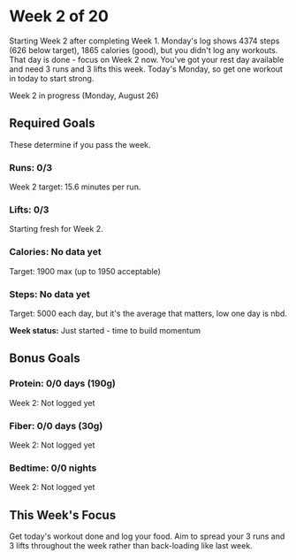 # Week 2 of 20

Starting Week 2 after completing Week 1. Monday's log shows 4374 steps (626 below target), 1865 calories (good), but you didn't log any workouts. That day is done - focus on Week 2 now. You've got your rest day available and need 3 runs and 3 lifts this week. Today's Monday, so get one workout in today to start strong.

Week 2 in progress (Monday, August 26)

## Required Goals

These determine if you pass the week.

### Runs: 0/3

Week 2 target: 15.6 minutes per run.

### Lifts: 0/3

Starting fresh for Week 2.

### Calories: No data yet

Target: 1900 max (up to 1950 acceptable)

### Steps: No data yet

Target: 5000 each day, but it's the average that matters, low one day is nbd.

**Week status:** Just started - time to build momentum

## Bonus Goals

### Protein: 0/0 days (190g)

Week 2: Not logged yet

### Fiber: 0/0 days (30g)

Week 2: Not logged yet

### Bedtime: 0/0 nights

Week 2: Not logged yet

## This Week's Focus

Get today's workout done and log your food. Aim to spread your 3 runs and 3 lifts throughout the week rather than back-loading like last week.